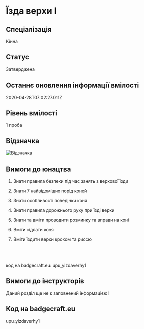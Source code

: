 # Їзда верхи I

## Спеціалізація

Кінна

## Статус

Затверджена

## Останнє оновлення інформації вмілості

2020-04-28T07:02:27.011Z

## Рівень вмілості

1 проба

## Відзначка

![Відзначка](../images/Yizda_verkhy_I/___________1.jpg)

## Вимоги до юнацтва

<div><ol><li><p>Знати
					правила безпеки під час занять з
					верхової їзди</p>
					</li><li>
<p>Знати
					7 найвідоміших порід коней</p>
					</li><li>
<p>Знати
					особливості поведінки коня</p>
					</li><li>
<p>Знати
					правила дорожнього руху при їзді
					верхи</p>
					</li><li>
<p>Знати
					та вміти проводити розминку та вправи
					на коні</p>
					</li><li>
<p>Вміти
					сідлати коня</p>
					</li><li>
Вміти
					їздити верхи кроком та риссю</li></ol><br><span><br><br></span>код на badgecraft.eu: upu_yizdaverhy1<br></div><div>
		
	


</div>

## Вимоги до інструкторів

Даний розділ ще не є заповнений інформацією!

## Код на badgecraft.eu

upu_yizdaverhy1